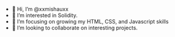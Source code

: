 - 👋 Hi, I’m @xxmishauxx
- 👀 I’m interested in Solidity.
- 🌱 I’m focusing on growing my HTML, CSS, and Javascript skills
- 💞️ I’m looking to collaborate on interesting projects.
<!---- 📫 How to reach me ...
- 😄 
- ⚡ Fun fact: I enjoy learning new skills helping me further my career
--->
